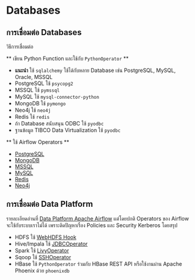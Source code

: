 # Databases

## การเชื่อมต่อ Databases

วิธีการเชื่อมต่อ

** เขียน Python Function และใช้กับ `PythonOperator` **

- **แนะนำ** ใช้ `sqlalchemy` ใช้ได้กับหลาย Database เช่น PostgreSQL, MySQL, Oracle, MSSQL
- PostgreSQL ใช้ `psycopg2`
- MSSQL ใช้ `pymssql`
- MySQL ใช้ `mysql-connector-python`
- MongoDB ใช้ `pymongo`
- Neo4j ใช้ `neo4j`
- Redis ใช้ `redis`
- ถ้า Database สนับสนุน ODBC ใช้ `pyodbc`
- ฐานข้อมูล TIBCO Data Virtualization ใช้ `pyodbc`

** ใช้ Airflow Operators **

- [PostgreSQL](https://airflow.apache.org/docs/apache-airflow-providers-postgres/2.2.0/operators/postgres_operator_howto_guide.html)
- [MongoDB](https://airflow.apache.org/docs/apache-airflow-providers/operators-and-hooks-ref/software.html#mongodb)
- [MSSQL](https://airflow.apache.org/docs/apache-airflow-providers/operators-and-hooks-ref/software.html#microsoft-sql-server-mssql)
- [MySQL](https://airflow.apache.org/docs/apache-airflow-providers/operators-and-hooks-ref/software.html#mysql)
- [Redis](https://airflow.apache.org/docs/apache-airflow-providers/operators-and-hooks-ref/software.html#redis)
- [Neo4j](https://airflow.apache.org/docs/apache-airflow-providers/operators-and-hooks-ref/software.html#neo4j)

## การเชื่อมต่อ Data Platform

รายละเอียดอ่านที่ [Data Platform Apache Airflow](https://dataplatform-portal.vercel.app/docs/use/apache-airflow) แต่โดยปกติ Operators ของ Airflow จะใช้กับระบบเราไม่ได้ เพราะติดปัญหาเรื่อง Policies และ Security Kerberos โดยสรุป

- HDFS ใช้ [WebHDFS Hook](https://airflow.apache.org/docs/apache-airflow-providers/operators-and-hooks-ref/apache.html#webhdfs)
- Hive/Impala ใช้ [JDBCOperator](https://airflow.apache.org/docs/apache-airflow-providers/operators-and-hooks-ref/protocol.html#java-database-connectivity-jdbc)
- Spark ใช้ [LivyOperator](https://airflow.apache.org/docs/apache-airflow-providers/operators-and-hooks-ref/apache.html#apache-livy)
- Sqoop ใช้ [SSHOperator](https://airflow.apache.org/docs/apache-airflow-providers/operators-and-hooks-ref/protocol.html#secure-shell-ssh)
- HBase ใช้ `PythonOperator` ร่วมกับ HBase REST API หรือใช้งานผ่าน Apache Phoenix ด้วย `phoenixdb`
